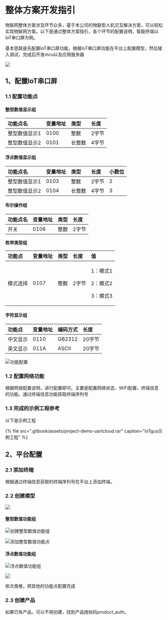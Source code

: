 # 整体方案开发指引

物联网整体方案涉及环节众多，基于本公司的物联型人机交互解决方案，可以轻松实现物联网方案。以下是通过整体方案指引，各个环节的配置说明，智能终端以IoT串口屏为例。

基本思路是先配置IoT串口屏功能，根据IoT串口屏功能在平台上配置模型，然后接入调试，完成后开发mcu以及应用服务器

![](.gitbook/assets/fang-an-%20%281%29.png)

## 1、配置IoT串口屏

### 1.1 配置功能点

#### 整型数值显示组

| **功能点名** | **变量地址** | **类型** | **长度** |
| :--- | :--- | :--- | :--- |
| 整型数值显示1 | 0100 | 整数 | 2字节 |
| 整型数值显示2 | 0101 | 长整数 | 4字节 |

#### 浮点数值显示组

| **功能点名** | **变量地址** | **类型** | **长度** | 小数位 |
| :--- | :--- | :--- | :--- | :--- |
| 整型数值显示1 | 0103 | 整数 | 2字节 | 2 |
| 整型数值显示2 | 0104 | 长整数 | 4字节 | 3 |

#### 布尔操作组

| **功能点名** | 变量地址 | 类型 | 长度 |
| :--- | :--- | :--- | :--- |
| 开关 | 0106 | 整数 | 2字节 |

**枚举类型组**

<table>
  <thead>
    <tr>
      <th style="text-align:left"><b>&#x529F;&#x80FD;&#x70B9;</b>
      </th>
      <th style="text-align:left"><b>&#x53D8;&#x91CF;&#x5730;&#x5740;</b>
      </th>
      <th style="text-align:left"><b>&#x7C7B;&#x578B;</b>
      </th>
      <th style="text-align:left"><b>&#x957F;&#x5EA6;</b>
      </th>
      <th style="text-align:left">&#x503C;</th>
    </tr>
  </thead>
  <tbody>
    <tr>
      <td style="text-align:left">&#x6A21;&#x5F0F;&#x9009;&#x62E9;</td>
      <td style="text-align:left">0107</td>
      <td style="text-align:left">&#x6574;&#x6570;</td>
      <td style="text-align:left">2&#x5B57;&#x8282;</td>
      <td style="text-align:left">
        <p>1&#xFF1A;&#x6A21;&#x5F0F;1</p>
        <p>2&#xFF1A;&#x6A21;&#x5F0F;2</p>
        <p>3&#xFF1A;&#x6A21;&#x5F0F;3</p>
      </td>
    </tr>
  </tbody>
</table>

#### 字符显示组

| 功能点 | 变量地址 | 编码方式 | 长度 |
| :--- | :--- | :--- | :--- |
| 中文显示 | 0110 | GB2312 | 20字节 |
| 英文显示 | 011A | ASCII | 20字节 |

![&#x529F;&#x80FD;&#x914D;&#x7F6E;](.gitbook/assets/pei-zhi-gong-neng-dian-.png)

### 1.2 配置网络功能

根据网络配置说明，进行配置即可。主要是配置网络状态、WiFi配置、终端信息的功能。通过终端信息功能获取终端序列号

### 1.3 完成的示例工程参考

以下是示例工程

{% file src=".gitbook/assets/project-demo-uartcloud.rar" caption="IoTgus示例工程" %}

## 2、平台配置

### 2.1 添加终端

根据通过终端信息获取的终端序列号在平台上添加终端。

### 2.2 创建模型

![](.gitbook/assets/mo-xing-.png)

#### 整型数值功能组

![&#x521B;&#x5EFA;&#x6574;&#x578B;&#x6570;&#x503C;&#x529F;&#x80FD;&#x7EC4;](.gitbook/assets/shu-zhi-zu-.png)

![&#x6DFB;&#x52A0;&#x6574;&#x578B;&#x6570;&#x503C;&#x529F;&#x80FD;&#x70B9;](.gitbook/assets/zheng-xing-shu-zhi-gong-neng-dian-.png)

#### 浮点数值功能组

![&#x6D6E;&#x70B9;&#x6570;&#x503C;&#x529F;&#x80FD;&#x7EC4;](.gitbook/assets/fu-dian-shu-zhi-.png)

![](.gitbook/assets/fu-dian-xing-shu-zhi-gong-neng-dian-.png)

依次类推，把其他的功能点配置完成

### 2.3 创建产品

如果已有产品，可以不用创建，找到产品授权码product\_auth。

